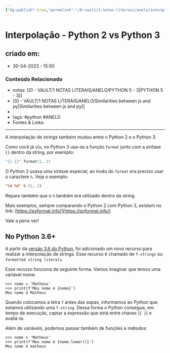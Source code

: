 ```yaml
---
{"dg-publish":true,"permalink":"/0-vault/1-notas-literais/anelo/interpolacao-python-2-vs-python-3/","tags":["python","ANELO"],"dgHomeLink":true,"dgShowLocalGraph":true,"dgShowFileTree":true,"dgEnableSearch":true}
---
```


# Interpolação - Python 2 vs Python 3

## criado em: 
-  30-04-2023 - 15:50

### Conteúdo Relacionado
- notas: [[0 - VAULT/1 NOTAS LITERAIS/ANELO/PYTHON 5 - 3\|PYTHON 5 - 3]]
- [[0 - VAULT/1 NOTAS LITERAIS/ANELO/Similarities between js and py\|Similarities between js and py]]
- 
- tags: #python #ANELO 
- Fontes & Links: 

---

A interpolação de strings também mudou entre o Python 2 e o Python 3.

Como você já viu, no Python 3 usa-se a função `format` junto com a sintaxe `{}` dentro da string, por exemplo:

```lua
"{} {}".format(1, 2)
```

O Python 2 usava uma sintaxe especial, ao invés do `format` era preciso usar o caractere `%`. Veja o exemplo:

```perl
"%d %d" % (1, 2)
```

Repare também que o `%` também era utilizado dentro da string.

Mais exemplos, sempre comparando o Python 2 com Python 3, existem no link: [https://pyformat.info/](https://pyformat.info/)

Vale a pena ver!

## No Python 3.6+

A partir da [versão 3.6 do Python](https://docs.python.org/3/whatsnew/3.6.html#whatsnew36-pep498), foi adicionado um novo recurso para realizar a interpolação de strings. Esse recurso é chamado de `f-strings` ou `formatted string literals`.

Esse recurso funciona da seguinte forma. Vamos imaginar que temos uma variável nome:

```python-repl
>>> nome = 'Matheus'
>>> print(f'Meu nome é {nome}')
Meu nome é Matheus
```

Quando colocamos a letra `f` antes das aspas, informamos ao Python que estamos utilizando uma `f-string`. Dessa forma o Python consegue, em tempo de execução, captar a expressão que está entre chaves (`{ }`) e avaliá-la.

Além de variáveis, podemos passar também de funções e métodos:

```python-repl
>>> nome = 'Matheus'
>>> print(f'Meu nome é {nome.lower()}')
Meu nome é matheus
```